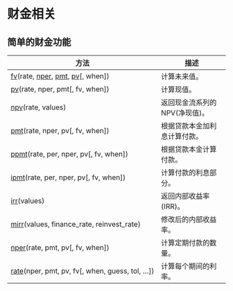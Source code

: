 # 财金相关

## 简单的财金功能

方法 | 描述
---|---
[fv](gene[rate](https://numpy.org/devdocs/reference/generated/numpy.rate.html#numpy.rate)d/numpy.fv.html#numpy.fv)(rate, [nper](https://numpy.org/devdocs/reference/generated/numpy.nper.html#numpy.nper), [pmt](https://numpy.org/devdocs/reference/generated/numpy.pmt.html#numpy.pmt), [pv](https://numpy.org/devdocs/reference/generated/numpy.pv.html#numpy.pv)[, when]) | 计算未来值。
[pv](https://numpy.org/devdocs/reference/generated/numpy.pv.html#numpy.pv)(rate, nper, pmt[, fv, when]) | 计算现值。
[npv](https://numpy.org/devdocs/reference/generated/numpy.npv.html#numpy.npv)(rate, values) | 返回现金流系列的NPV(净现值)。
[pmt](https://numpy.org/devdocs/reference/generated/numpy.pmt.html#numpy.pmt)(rate, nper, pv[, fv, when]) | 根据贷款本金加利息计算付款。
[ppmt](https://numpy.org/devdocs/reference/generated/numpy.ppmt.html#numpy.ppmt)(rate, per, nper, pv[, fv, when]) | 根据贷款本金计算付款。
[ipmt](https://numpy.org/devdocs/reference/generated/numpy.ipmt.html#numpy.ipmt)(rate, per, nper, pv[, fv, when]) | 计算付款的利息部分。
[irr](https://numpy.org/devdocs/reference/generated/numpy.irr.html#numpy.irr)(values) | 返回内部收益率(IRR)。
[mirr](https://numpy.org/devdocs/reference/generated/numpy.mirr.html#numpy.mirr)(values, finance_rate, reinvest_rate) | 修改后的内部收益率。
[nper](https://numpy.org/devdocs/reference/generated/numpy.nper.html#numpy.nper)(rate, pmt, pv[, fv, when]) | 计算定期付款的数量。
[rate](https://numpy.org/devdocs/reference/generated/numpy.rate.html#numpy.rate)(nper, pmt, pv, fv[, when, guess, tol, …]) | 计算每个期间的利率。
